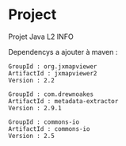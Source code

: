 # Project
Projet Java L2 INFO

Dependencys a ajouter à maven :

	GroupId : org.jxmapviewer
	ArtifactId : jxmapviewer2
	Version : 2.2

	GroupId : com.drewnoakes
	ArtifactId : metadata-extractor
	Version : 2.9.1

	GroupId : commons-io
	ArtifactId : commons-io
	Version : 2.5


